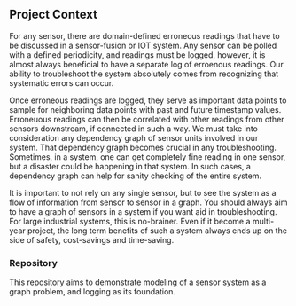## Project Context

For any sensor, there are domain-defined erroneous readings that have to be discussed in a sensor-fusion or IOT system. Any sensor can be polled with a defined periodicity, and readings must be logged, however, it is almost always beneficial to have a separate log of erroenous readings. Our ability to troubleshoot the system absolutely comes from recognizing that systematic errors can occur. 

Once erroneous readings are logged, they serve as important data points to sample for neighboring data points with past and future timestamp values. Erroneuous readings can then be correlated with other readings from other sensors downstream, if connected in such a way. We must take into consideration any dependency graph of sensor units involved in our system. That dependency graph becomes crucial in any troubleshooting. Sometimes, in a system, one can get completely fine reading in one sensor, but a disaster could be happening in that system. In such cases, a dependency graph can help for sanity checking of the entire system. 

It is important to not rely on any single sensor, but to see the system as a flow of information from sensor to sensor in a graph. You should always aim to have a graph of sensors in a system if you want aid in troubleshooting. For large industrial systems, this is no-brainer. Even if it become a multi-year project, the long term benefits of such a system always ends up on the side of safety, cost-savings and time-saving. 

### Repository 
This repository aims to demonstrate modeling of a sensor system as a graph problem, and logging as its foundation.


